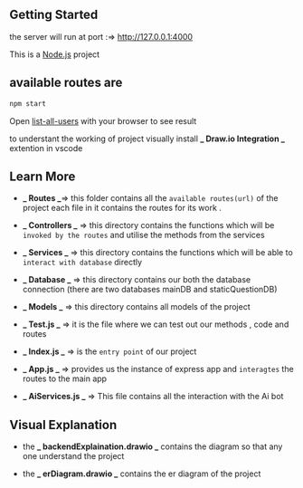 ## Getting Started

the server will run at port :=> http://127.0.0.1:4000

This is a [Node.js](https://nodejs.org/en) project

## available routes are

```bash
npm start
```

Open [list-all-users](http://127.0.0.1:4000/user/list-all) with your browser to see result

to understant the working of project visually install **_ Draw.io Integration _** extention in vscode

## Learn More

- **_ Routes _**=> this folder contains all the `available routes(url)` of the project each file in it contains the routes for its work .

- **_ Controllers _** => this directory contains the functions which will be `invoked by the routes` and utilise the methods from the services

- **_ Services _** => this directory contains the functions which will be able to `interact with database` directly

- **_ Database _** => this directory contains our both the database connection (there are two databases mainDB and staticQuestionDB)

- **_ Models _** => this directory contains all models of the project

- **_ Test.js _** => it is the file where we can test out our methods , code and routes

- **_ Index.js _** => is the `entry point` of our project

- **_ App.js _** => provides us the instance of express app and `interagtes` the routes to the main app

- **_ AiServices.js _** => This file contains all the interaction with the Ai bot

## Visual Explanation

- the **_ backendExplaination.drawio _** contains the diagram so that any one understand the project

- the **_ erDiagram.drawio _** contains the er diagram of the project
